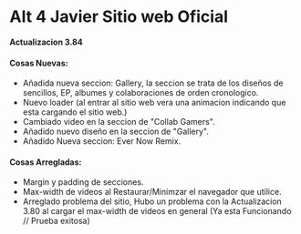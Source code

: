 # Alt 4 Javier Sitio web Oficial

**Actualizacion 3.84**

#### Cosas Nuevas:
- Añadida nueva seccion: Gallery, la seccion se trata de los diseños de sencillos, EP, albumes y colaboraciones de orden cronologico.
- Nuevo loader (al entrar al sitio web vera una animacion indicando que esta cargando el sitio web.)
- Cambiado video en la seccion de "Collab Gamers".
- Añadido nuevo diseño en la seccion de "Gallery".
- Añadido Nueva seccion: Ever Now Remix.

#### Cosas Arregladas:
- Margin y padding de secciones.
- Max-width de videos al Restaurar/Minimzar el navegador que utilice.
- Arreglado problema del sitio, Hubo un problema con la Actualizacion 3.80 al cargar el max-width de videos en general (Ya esta Funcionando // Prueba exitosa)
